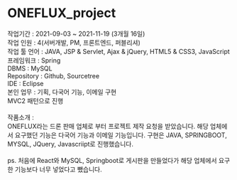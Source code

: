 # ONEFLUX_project

작업기간 : 2021-09-03 ~ 2021-11-19 (3개월 16일)\
작업 인원 : 4(서버개발, PM, 프론트엔드, 퍼블리셔)\
작업 툴 언어 : JAVA, JSP & Servlet, Ajax & jQuery, HTML5 & CSS3, JavaScript\
프레임워크 : Spring\
DBMS : MySQL\
Repository : Github, Sourcetree\
IDE : Eclipse\
본인 업무 : 기획, 다국어 기능, 이메일 구현\
MVC2 패턴으로 진행\
\
작품소개 :\
ONEFLUX라는 드론 판매 업체로 부터 프로젝트 제작 요청을 받았습니다. 해당 업체에서 요구했던 기능은 다국어 기능과 이메일 기능입니다. 구현은 JAVA, SPRINGBOOT, MYSQL, JQuery, Javascriipt로 진행했습니다.\
\
ps. 처음에 React와 MySQL, Springboot로 게시판을 만들었다가 해당 업체에서 요구한 기능보다 너무 넣었다고 뺐습니다. 
